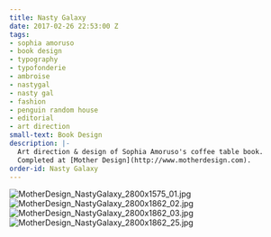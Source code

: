 ```yaml
---
title: Nasty Galaxy
date: 2017-02-26 22:53:00 Z
tags:
- sophia amoruso
- book design
- typography
- typofonderie
- ambroise
- nastygal
- nasty gal
- fashion
- penguin random house
- editorial
- art direction
small-text: Book Design
description: |-
  Art direction & design of Sophia Amoruso's coffee table book.
  Completed at [Mother Design](http://www.motherdesign.com).
order-id: Nasty Galaxy
---
```


![MotherDesign_NastyGalaxy_2800x1575_01.jpg](/uploads/MotherDesign_NastyGalaxy_2800x1575_01.jpg)![MotherDesign_NastyGalaxy_2800x1862_02.jpg](/uploads/MotherDesign_NastyGalaxy_2800x1862_02.jpg)![MotherDesign_NastyGalaxy_2800x1862_03.jpg](/uploads/MotherDesign_NastyGalaxy_2800x1862_03.jpg)![MotherDesign_NastyGalaxy_2800x1862_25.jpg](/uploads/MotherDesign_NastyGalaxy_2800x1862_25.jpg)